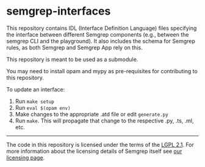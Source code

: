 # semgrep-interfaces

This repository contains IDL (Interface Definition Language) files specifying
the interface between different Semgrep components (e.g., between
the semgrep CLI and the playground). It also includes the schema for Semgrep rules,
as both Semgrep and Semgrep App rely on this.

This repository is meant to be used as a submodule.

You may need to install opam and mypy as pre-requisites for contributing to this repository.

To update an interface:
1. Run `make setup`
2. Run `eval $(opam env)`
3. Make changes to the appropriate .atd file or edit `generate.py`
4. Run `make`. This will propagate that change to the respective .py, .ts, .ml, etc.

---

The code in this repository is licensed under the terms of the [LGPL
2.1](LICENSE). For more information about the licensing details of Semgrep
itself see [our licensing page][semgrep-licensing].

[semgrep-licensing]: https://semgrep.dev/docs/licensing/
